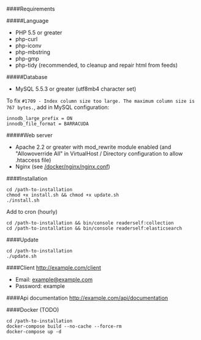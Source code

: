 ####Requirements

#####Language
* PHP 5.5 or greater
* php-curl
* php-iconv
* php-mbstring
* php-gmp
* php-tidy (recommended, to cleanup and repair html from feeds)

#####Database
* MySQL 5.5.3 or greater (utf8mb4 character set)

To fix ```#1709 - Index column size too large. The maximum column size is 767 bytes.```, add in MySQL configuration:

```
innodb_large_prefix = ON
innodb_file_format = BARRACUDA
```

#####Web server
* Apache 2.2 or greater with mod_rewrite module enabled (and "Allowoverride All" in VirtualHost / Directory configuration to allow .htaccess file)
* Nginx (see [/docker/nginx/nginx.conf](/docker/nginx/nginx.conf))

####Installation

```text
cd /path-to-installation
chmod +x install.sh && chmod +x update.sh
./install.sh
```

Add to cron (hourly)
```text
cd /path-to-installation && bin/console readerself:collection
cd /path-to-installation && bin/console readerself:elasticsearch
```

####Update

```text
cd /path-to-installation
./update.sh
```

####Client
http://example.com/client
- Email: example@example.com
- Password: example

####Api documentation
http://example.com/api/documentation

####Docker (TODO)
```
cd /path-to-installation
docker-compose build --no-cache --force-rm
docker-compose up -d
```
